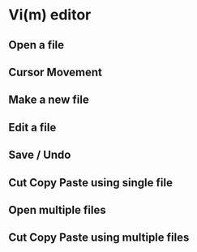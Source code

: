# Vi(m) editor  

## Open a file  
## Cursor Movement
## Make a new file  
## Edit a file  
## Save / Undo  
## Cut Copy Paste using single file  
## Open multiple files  
## Cut Copy Paste using multiple files  